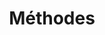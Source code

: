 ---
title: Méthodes
permalink: /diagrammes-de-classes/#méthodes
nav_order: 4
parent: Diagrammes de classes
---